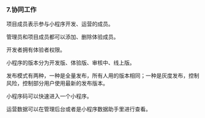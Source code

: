 ### 7.协同工作

项目成员表示参与小程序开发、运营的成员。

管理员和项目成员都可以添加、删除体验成员。

开发者拥有体验者权限。

小程序的版本分为开发版、体验版、审核中、线上版。

发布模式有两种，一种是全量发布，所有人用的版本相同；一种是灰度发布，控制风险，控制部分用户使用最新的发布版本。

小程序码可以快速进入一个小程序。

运营数据可以在管理后台或者是小程序数据助手里进行查看。

